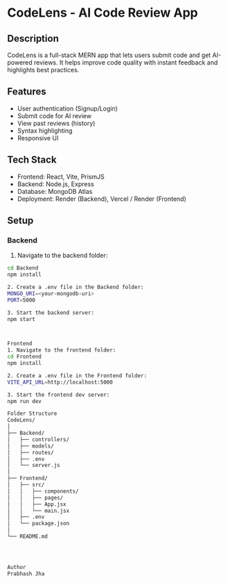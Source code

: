 # CodeLens - AI Code Review App

## Description
CodeLens is a full-stack MERN app that lets users submit code and get AI-powered reviews. It helps improve code quality with instant feedback and highlights best practices.

## Features
- User authentication (Signup/Login)  
- Submit code for AI review  
- View past reviews (history)  
- Syntax highlighting  
- Responsive UI

## Tech Stack
- Frontend: React, Vite, PrismJS  
- Backend: Node.js, Express  
- Database: MongoDB Atlas  
- Deployment: Render (Backend), Vercel / Render (Frontend)

## Setup

### Backend
1. Navigate to the backend folder:
```bash
cd Backend
npm install

2. Create a .env file in the Backend folder:
MONGO_URI=<your-mongodb-uri>
PORT=5000

3. Start the backend server:
npm start



Frontend
1. Navigate to the frontend folder:
cd Frontend
npm install

2. Create a .env file in the Frontend folder:
VITE_API_URL=http://localhost:5000

3. Start the frontend dev server:
npm run dev

Folder Structure
CodeLens/
│
├── Backend/
│   ├── controllers/
│   ├── models/
│   ├── routes/
│   ├── .env
│   └── server.js
│
├── Frontend/
│   ├── src/
│   │   ├── components/
│   │   ├── pages/
│   │   ├── App.jsx
│   │   └── main.jsx
│   ├── .env
│   └── package.json
│
└── README.md




Author
Prabhash Jha
